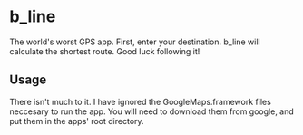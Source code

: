 b_line
======

The world's worst GPS app. First, enter your destination. b_line will calculate the shortest route. Good luck following it!

Usage
------
There isn't much to it. I have ignored the GoogleMaps.framework files neccesary to run the app. You will need to download
them from google, and put them in the apps' root directory.
